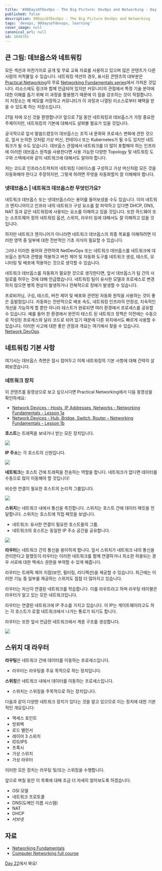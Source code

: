 ```yaml
---
title: '#90DaysOfDevOps - The Big Picture: DevOps and Networking - Day 21'
published: false
description: 90DaysOfDevOps - The Big Picture DevOps and Networking
tags: 'devops, 90daysofdevops, learning'
cover_image: null
canonical_url: null
id: 1048761
---
```


## 큰 그림: 데브옵스와 네트워킹

모든 섹션과 마찬가지로 공개 및 무료 교육 자료를 사용하고 있으며 많은 콘텐츠가 다른 사람의 저작물일 수 있습니다. 네트워킹 섹션의 경우, 표시된 콘텐츠의 대부분은 [Practical Networking](https://www.practicalnetworking.net/)의 무료 [Networking Fundamentals series](https://www.youtube.com/playlist?list=PLIFyRwBY_4bRLmKfP1KnZA6rZbRHtxmXi)에서 가져온 것입니다. 리소스에도 링크와 함께 언급되어 있지만 커뮤니티의 관점에서 특정 기술 분야에 대한 이해를 돕기 위해 이 과정을 활용했기 때문에 이 점을 강조하는 것이 적절합니다. 이 저장소는 제 메모를 저장하고 커뮤니티가 이 과정과 나열된 리소스로부터 혜택을 받을 수 있도록 하는 저장소입니다.

21일 차에 오신 것을 환영합니다! 앞으로 7일 동안 네트워킹과 데브옵스가 가장 중요한 주제이지만, 네트워킹의 기본에 대해서도 살펴볼 필요가 있을 것입니다.

궁극적으로 앞서 말씀드렸듯이 데브옵스는 조직 내 문화와 프로세스 변화에 관한 것으로, 앞서 논의한 것처럼 가상 머신, 컨테이너 또는 Kubernetes가 될 수도 있지만 네트워크가 될 수도 있습니다. 데브옵스 관점에서 네트워크를 더 많이 포함해야 하는 인프라에 이러한 데브옵스 원칙을 사용한다면 사용 가능한 다양한 Topology 및 네트워킹 도구와 스택에서와 같이 네트워크에 대해서도 알아야 합니다.

저는 코드로 인프라스트럭처의 네트워킹 디바이스를 구성하고 가상 머신처럼 모든 것을 자동화해야 한다고 주장하지만, 그렇게 하려면 무엇을 자동화할지 잘 이해해야 합니다.

### 넷데브옵스 | 네트워크 데브옵스란 무엇인가요?

네트워크 데브옵스 또는 넷데브옵스라는 용어를 들어보셨을 수도 있습니다. 이미 네트워크 엔지니어이고 인프라 내의 네트워크 구성 요소를 잘 파악하고 있다면 DHCP, DNS, NAT 등과 같은 네트워킹에 사용되는 요소를 이해하고 있을 것입니다. 또한 하드웨어 또는 소프트웨어 정의 네트워킹 옵션, 스위치, 라우터 등에 대해서도 잘 이해하고 있을 것입니다.

하지만 네트워크 엔지니어가 아니라면 네트워크 데브옵스의 최종 목표를 이해하려면 이러한 영역 중 일부에 대한 전반적인 기초 지식이 필요할 수 있습니다.

그러나 이러한 용어와 관련하여 NetDevOps 또는 네트워크 데브옵스를 네트워크에 데브옵스 원칙과 관행을 적용하고 버전 제어 및 자동화 도구를 네트워크 생성, 테스트, 모니터링 및 배포에 적용하는 것으로 생각할 수 있습니다.

네트워크 데브옵스를 자동화가 필요한 것으로 생각한다면, 앞서 데브옵스가 팀 간의 사일로를 허무는 것에 대해 언급했습니다. 네트워킹 팀이 유사한 모델과 프로세스로 변경하지 않으면 병목 현상이 발생하거나 전체적으로 장애가 발생할 수 있습니다.

프로비저닝, 구성, 테스트, 버전 제어 및 배포와 관련된 자동화 원칙을 사용하는 것이 좋은 출발점입니다. 자동화는 전반적으로 배포 속도, 네트워킹 인프라의 안정성, 지속적인 개선을 가능하게 할 뿐만 아니라 테스트가 완료되면 여러 환경에서 프로세스를 공유할 수 있습니다. 예를 들어 한 환경에서 완전히 테스트 된 네트워크 정책은 이전에는 수동으로 작성된 프로세스와 달리 코드로 되어 있기 때문에 다른 위치에서도 빠르게 사용할 수 있습니다.
이러한 사고에 대한 좋은 관점과 개요는 여기에서 찾을 수 있습니다. [Network DevOps](https://www.thousandeyes.com/learning/techtorials/network-devops)

## 네트워킹 기본 사항

여기서는 데브옵스 측면은 잠시 접어두고 이제 네트워킹의 기본 사항에 대해 간략히 살펴보겠습니다.

### 네트워크 장치

이 콘텐츠를 동영상으로 보고 싶으시다면 Practical Networking에서 다음 동영상을 확인하세요:

- [Network Devices - Hosts, IP Addresses, Networks - Networking Fundamentals - Lesson 1a](https://www.youtube.com/watch?v=bj-Yfakjllc&list=PLIFyRwBY_4bRLmKfP1KnZA6rZbRHtxmXi&index=1)
- [Network Devices - Hub, Bridge, Switch, Router - Networking Fundamentals - Lesson 1b](https://www.youtube.com/watch?v=H7-NR3Q3BeI&list=PLIFyRwBY_4bRLmKfP1KnZA6rZbRHtxmXi&index=2)

**호스트**는 트래픽을 보내거나 받는 모든 장치입니다.

![](/2022/Days/Images/Day21_Networking1.png)

**IP 주소**는 각 호스트의 신원입니다.

![](/2022/Days/Images/Day21_Networking2.png)

**네트워크**는 호스트 간에 트래픽을 전송하는 역할을 합니다. 네트워크가 없다면 데이터를 수동으로 많이 이동해야 할 것입니다!

비슷한 연결이 필요한 호스트의 논리적 그룹입니다.

![](/2022/Days/Images/Day21_Networking3.png)

**스위치**는 네트워크 내에서 통신을 촉진합니다. 스위치는 호스트 간에 데이터 패킷을 전달합니다. 스위치는 호스트에 직접 패킷을 보냅니다.

- 네트워크: 유사한 연결이 필요한 호스트들의 그룹.
- 네트워크의 호스트는 동일한 IP 주소 공간을 공유합니다.

![](/2022/Days/Images/Day21_Networking4.png)

**라우터**는 네트워크 간의 통신을 용이하게 합니다. 앞서 스위치가 네트워크 내의 통신을 관리한다고 말했듯이 라우터는 이러한 네트워크를 함께 연결하거나 최소한 허용되는 경우 서로에 대한 액세스 권한을 부여할 수 있게 해줍니다.

라우터는 트래픽 제어 지점(보안, 필터링, 리디렉션)을 제공할 수 있습니다. 최근에는 이러한 기능 중 일부를 제공하는 스위치도 점점 더 많아지고 있습니다.

라우터는 자신이 연결된 네트워크를 학습합니다. 이를 라우트라고 하며 라우팅 테이블은 라우터가 알고 있는 모든 네트워크입니다.

라우터는 연결된 네트워크에 IP 주소를 가지고 있습니다. 이 IP는 게이트웨이라고도 하는 각 호스트가 로컬 네트워크에서 나가는 통로가 되기도 합니다.

라우터는 또한 앞서 언급한 네트워크에서 계층 구조를 생성합니다.

![](/2022/Days/Images/Day21_Networking5.png)

## 스위치 대 라우터

**라우팅**은 네트워크 간에 데이터를 이동하는 프로세스입니다.

- 라우터는 라우팅을 주요 목적으로 하는 장치입니다.

**스위칭**은 네트워크 내에서 데이터를 이동하는 프로세스입니다.

- 스위치는 스위칭을 주목적으로 하는 장치입니다.

다음과 같이 다양한 네트워크 장치가 있다는 것을 알고 있으므로 이는 장치에 대한 기본적인 개요입니다:

- 액세스 포인트
- 방화벽
- 로드 밸런서
- 레이어 3 스위치
- IDS/IPS
- 프록시
- 가상 스위치
- 가상 라우터

이러한 모든 장치는 라우팅 및/또는 스위칭을 수행합니다.

앞으로 며칠 동안 이 목록에 대해 조금 더 자세히 알아보도록 하겠습니다.

- OSI 모델
- 네트워크 프로토콜
- DNS(도메인 이름 시스템)
- NAT
- DHCP
- 서브넷

## 자료

- [Networking Fundamentals](https://www.youtube.com/playlist?list=PLIFyRwBY_4bRLmKfP1KnZA6rZbRHtxmXi)
- [Computer Networking full course](https://www.youtube.com/watch?v=IPvYjXCsTg8)

[Day 22](day22.md)에서 봐요!
